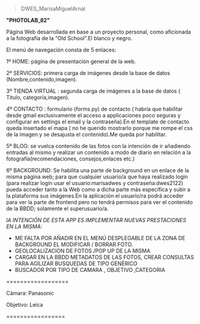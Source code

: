 
>DWES_MarisaMiguelArnal

**"PHOTOLAB_82"** 

Página Web desarrollada en base a un proyecto personal, como aficionada a la fotografía de la "Old School".El blanco y negro.

El menú de navegación consta de 5 enlaces:

1º HOME: página de presentación general de la web.

2º SERVICIOS: primera carga de imágenes desde la base de datos (Nombre,contenido,imagen).

3º TIENDA  VIRTUAL : segunda carga de imágenes a la base de datos ( Titulo, categoría,imagen).

4º CONTACTO : formulario (forms.py) de contacto ( habría que habilitar desde gmail exclusivamente el acceso a applicaciones poco seguras y configurar en settings el email y 
la contraseña).En el template de contacto queda insertado el mapa ( no he querido mostrarlo porque me rompe el css de la imagen y se desajusta el contenido).Me queda por habilitar.

5º BLOG: se vuelca contenido de las fotos con la intención de ir añadiendo entradas al mismo y realizar un contenido a modo de diario  en relación a la fotografía(recomendaciones, consejos,enlaces etc.)

6º BACKGROUND: Se habilita una parte de background en un enlace de la misma página web; para que cualquier usuario/a que haya realizado login (para realizar login usar el usuario:marisadwes y contraseña:dwes2122) pueda acceder tanto a la Web como a dicha parte más específica y subir a la plataforma sus imágenes.En la aplicación el usuario/ra podrá acceder para ver la parte de frontend pero no tendrá permisos para ver el contenido de la BBDD; solamente el superusuario/a.


*lA INTENCIÓN DE ESTA APP ES IMPLEMENTAR NUEVAS PRESTACIONES EN LA MISMA:* 
 - ME FALTA POR AÑADIR EN EL MENÚ DESPLEGABLE DE LA ZONA DE BACKGROUND EL MODIFICAR / BORRAR FOTO. 
 - GEOLOCALIZACION DE FOTOS /POP UP DE LA MISMA
 - CARGAR EN LA BBDD METADATOS DE LAS FOTOS, CREAR CONSULTAS PARA AGILIZAR  BUSQUEDAS DE TIPO GENÉRICO
 - BUSCADOR POR TIPO DE CAMARA , OBJETIVO ,CATEGORIA

==================

Cámara: Panasonic

Objetivo: Leica
 
=================
